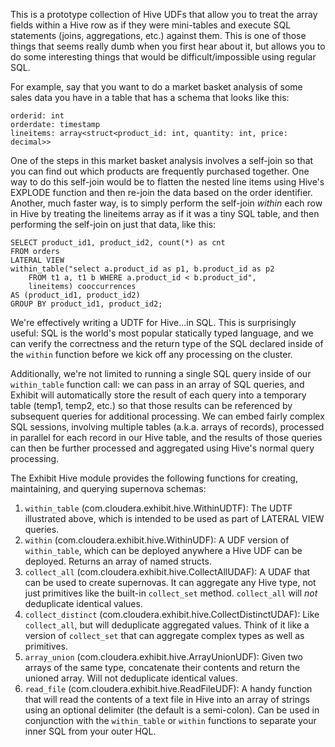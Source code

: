 This is a prototype collection of Hive UDFs that allow you to
treat the array fields within a Hive row as if they were mini-tables
and execute SQL statements (joins, aggregations, etc.) against them.
This is one of those things that seems really dumb when you first hear
about it, but allows you to do some interesting things that
would be difficult/impossible using regular SQL.

For example, say that
you want to do a market basket analysis of some sales data you have in a table
that has a schema that looks like this:

	orderid: int
	orderdate: timestamp
	lineitems: array<struct<product_id: int, quantity: int, price: decimal>>

One of the steps in this market basket analysis involves a self-join so that you
can find out which products are frequently purchased together. One way to do this
self-join would be to flatten the nested line items using Hive's EXPLODE function
and then re-join the data based on the order identifier. Another, much faster way,
is to simply perform the self-join _within_ each row in Hive by treating the
lineitems array as if it was a tiny SQL table, and then performing the self-join
on just that data, like this:

	SELECT product_id1, product_id2, count(*) as cnt
	FROM orders
	LATERAL VIEW
	within_table("select a.product_id as p1, b.product_id as p2
	    FROM t1 a, t1 b WHERE a.product_id < b.product_id",
	    lineitems) cooccurrences
	AS (product_id1, product_id2)
	GROUP BY product_id1, product_id2;

We're effectively writing a UDTF for Hive...in SQL. This is
surprisingly useful: SQL is the world's most popular statically typed
language, and we can verify the correctness and the return type of the
SQL declared inside of the `within` function before we kick off any
processing on the cluster.

Additionally, we're not limited to running a single SQL query inside of our
`within_table` function call: we can pass in an array of SQL queries, and Exhibit
will automatically store the result of each query into a temporary table (temp1,
temp2, etc.) so that those results can be referenced by subsequent queries for
additional processing. We can embed fairly complex SQL sessions, involving
multiple tables (a.k.a. arrays of records), processed in parallel for each
record in our Hive table, and the results of those queries can then be further
processed and aggregated using Hive's normal query processing.

The Exhibit Hive module provides the following functions for creating, maintaining,
and querying supernova schemas:

1. `within_table` (com.cloudera.exhibit.hive.WithinUDTF): The UDTF illustrated above, which is intended to be used as part
of LATERAL VIEW queries.
2. `within` (com.cloudera.exhibit.hive.WithinUDF): A UDF version of `within_table`, which can be deployed anywhere
a Hive UDF can be deployed. Returns an array of named structs.
3. `collect_all` (com.cloudera.exhibit.hive.CollectAllUDAF): A UDAF that can be used to create supernovas. It
can aggregate any Hive type, not just primitives like the built-in `collect_set` method. `collect_all` will
_not_ deduplicate identical values.
4. `collect_distinct` (com.cloudera.exhibit.hive.CollectDistinctUDAF): Like `collect_all`, but will deduplicate
aggregated values. Think of it like a version of `collect_set` that can aggregate complex types as well
as primitives.
5. `array_union` (com.cloudera.exhibit.hive.ArrayUnionUDF): Given two arrays of the same type, concatenate
their contents and return the unioned array. Will not deduplicate identical values.
6. `read_file` (com.cloudera.exhibit.hive.ReadFileUDF): A handy function that will read the contents of a
text file in Hive into an array of strings using an optional delimiter (the default is a semi-colon). Can
be used in conjunction with the `within_table` or `within` functions to separate your inner SQL from your
outer HQL.

